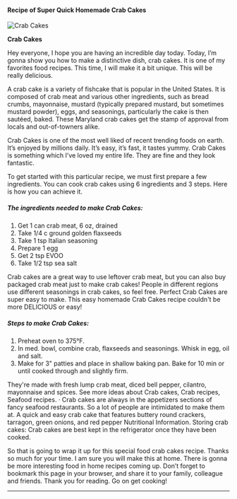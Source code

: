             

#### Recipe of Super Quick Homemade Crab Cakes

![Crab Cakes](https://img-global.cpcdn.com/recipes/a27909cfc43f3148/751x532cq70/crab-cakes-recipe-main-photo.jpg)

**Crab Cakes**

Hey everyone, I hope you are having an incredible day today. Today, I’m gonna show you how to make a distinctive dish, crab cakes. It is one of my favorites food recipes. This time, I will make it a bit unique. This will be really delicious.

A crab cake is a variety of fishcake that is popular in the United States. It is composed of crab meat and various other ingredients, such as bread crumbs, mayonnaise, mustard (typically prepared mustard, but sometimes mustard powder), eggs, and seasonings, particularly the cake is then sautéed, baked. These Maryland crab cakes get the stamp of approval from locals and out-of-towners alike.

Crab Cakes is one of the most well liked of recent trending foods on earth. It’s enjoyed by millions daily. It’s easy, it’s fast, it tastes yummy. Crab Cakes is something which I’ve loved my entire life. They are fine and they look fantastic.

To get started with this particular recipe, we must first prepare a few ingredients. You can cook crab cakes using 6 ingredients and 3 steps. Here is how you can achieve it.

##### The ingredients needed to make Crab Cakes:

1.  Get 1 can crab meat, 6 oz, drained
2.  Take 1/4 c ground golden flaxseeds
3.  Take 1 tsp Italian seasoning
4.  Prepare 1 egg
5.  Get 2 tsp EVOO
6.  Take 1/2 tsp sea salt

Crab cakes are a great way to use leftover crab meat, but you can also buy packaged crab meat just to make crab cakes! People in different regions use different seasonings in crab cakes, so feel free. Perfect Crab Cakes are super easy to make. This easy homemade Crab Cakes recipe couldn't be more DELICIOUS or easy!

##### Steps to make Crab Cakes:

1.  Preheat oven to 375°F.
2.  In med. bowl, combine crab, flaxseeds and seasonings. Whisk in egg, oil and salt.
3.  Make for 3" patties and place in shallow baking pan. Bake for 10 min or until cooked through and slightly firm.

They're made with fresh lump crab meat, diced bell pepper, cilantro, mayonnaise and spices. See more ideas about Crab cakes, Crab recipes, Seafood recipes. · Crab cakes are always in the appetizers sections of fancy seafood restaurants. So a lot of people are intimidated to make them at. A quick and easy crab cake that features buttery round crackers, tarragon, green onions, and red pepper Nutritional Information. Storing crab cakes: Crab cakes are best kept in the refrigerator once they have been cooked.

So that is going to wrap it up for this special food crab cakes recipe. Thanks so much for your time. I am sure you will make this at home. There is gonna be more interesting food in home recipes coming up. Don’t forget to bookmark this page in your browser, and share it to your family, colleague and friends. Thank you for reading. Go on get cooking!

* * *